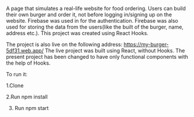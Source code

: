A page that simulates a real-life website for food ordering. Users can build their own burger and order it, not before logging in/signing up on the website. Firebase was used in for the authentication. Firebase was also used for storing the data from the users(like the built of the burger, name, address etc.). This project was created using React Hooks.

The project is also live on the following address: https://my-burger-5df31.web.app/ 
The live project was built using React, without Hooks. The present project has been changed to have only functional components with the help of Hooks.

To run it:

1.Clone

2.Run npm install

3. Run npm start
